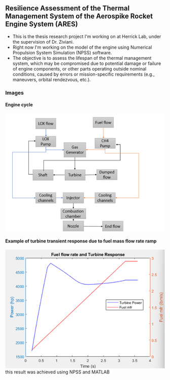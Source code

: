 ## Resilience Assessment of the Thermal Management System of the Aerospike Rocket Engine System (ARES)

- This is the thesis research project I'm working on at Herrick Lab, under the supervision of Dr. Ziviani.
- Right now I'm working on the model of the engine using Numerical Propulsion System Simulation (NPSS) software.
- The objective is to assess the lifespan of the thermal management system, which may be compromised due to potential damage or failure of engine components, or other parts operating outside nominal conditions, caused by errors or mission-specific requirements (e.g., maneuvers, orbital rendezvous, etc.).

### Images
#### Engine cycle
![Engine cycle](images/engineCycle1.png)
#### Example of turbine transient response due to fuel mass flow rate ramp
![turbine response](images/Transient1.png)
this result was achieved using NPSS and MATLAB
